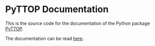 # PyTTOP Documentation
This is the source code for the documentation of the Python package [PyTTOP](https://github.com/ycwang-astro/pyttop).

The documentation can be read [here](https://pyttop.readthedocs.io/).
